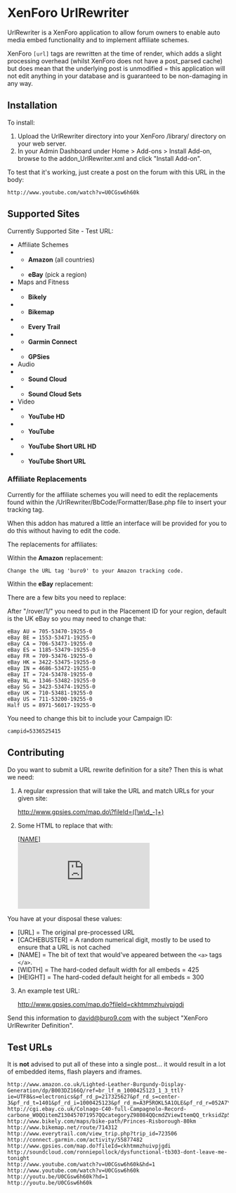 XenForo UrlRewriter
===================

UrlRewriter is a XenForo application to allow forum owners to enable auto media embed functionality and to implement affiliate schemes.

XenForo `[url]` tags are rewritten at the time of render, which adds a slight processing overhead (whilst XenForo does not have a post_parsed cache) but does mean that the underlying post is unmodified = this application will not edit anything in your database and is guaranteed to be non-damaging in any way.

Installation
------------

To install:

1. Upload the UrlRewriter directory into your XenForo /library/ directory on your web server.
2. In your Admin Dashboard under Home > Add-ons > Install Add-on, browse to the addon_UrlRewriter.xml and click "Install Add-on".

To test that it's working, just create a post on the forum with this URL in the body:

    http://www.youtube.com/watch?v=U0CGsw6h60k

Supported Sites
---------------
  
Currently Supported Site - Test URL:

* Affiliate Schemes
* * **Amazon** (all countries)
* * **eBay** (pick a region)
* Maps and Fitness
* * **Bikely**
* * **Bikemap**
* * **Every Trail**
* * **Garmin Connect**
* * **GPSies**
* Audio
* * **Sound Cloud**
* * **Sound Cloud Sets**
* Video
* * **YouTube HD**
* * **YouTube**
* * **YouTube Short URL HD**
* * **YouTube Short URL**

### Affiliate Replacements

Currently for the affiliate schemes you will need to edit the replacements found within the /UrlRewriter/BbCode/Formatter/Base.php file to insert your tracking tag.

When this addon has matured a little an interface will be provided for you to do this without having to edit the code.

The replacements for affiliates:

Within the **Amazon** replacement:

    Change the URL tag 'buro9' to your Amazon tracking code.

Within the **eBay** replacement:

There are a few bits you need to replace:

After "/rover/1/" you need to put in the Placement ID for your region, default is the UK eBay so you may need to change that:

    eBay AU = 705-53470-19255-0
    eBay BE = 1553-53471-19255-0
    eBay CA = 706-53473-19255-0
    eBay ES = 1185-53479-19255-0
    eBay FR = 709-53476-19255-0
    eBay HK = 3422-53475-19255-0
    eBay IN = 4686-53472-19255-0
    eBay IT = 724-53478-19255-0
    eBay NL = 1346-53482-19255-0
    eBay SG = 3423-53474-19255-0
    eBay UK = 710-53481-19255-0
    eBay US = 711-53200-19255-0
    Half US = 8971-56017-19255-0

You need to change this bit to include your Campaign ID:

    campid=5336525415

Contributing
------------

Do you want to submit a URL rewrite definition for a site? Then this is what we need:

1) A regular expression that will take the URL and match URLs for your given site:

    http://www.gpsies.com/map.do\?fileId=([\w\d_-]+)

2) Some HTML to replace that with:

    <a href="[URL]">[NAME]</a><br /><iframe src="http://www.gpsies.com/mapOnly.do?fileId=${1}" width="[WIDTH]" height="[HEIGHT]" frameborder="0" scrolling="no" marginheight="0" marginwidth="0"></iframe>

You have at your disposal these values:

*   [URL] = The original pre-processed URL
*   [CACHEBUSTER] = A random numerical digit, mostly to be used to ensure that a URL is not cached
*   [NAME] = The bit of text that would've appeared between the `<a>` tags `</a>`.
*   [WIDTH] = The hard-coded default width for all embeds = 425
*   [HEIGHT] = The hard-coded default height for all embeds = 300

3) An example test URL:

    http://www.gpsies.com/map.do?fileId=ckhtmmzhuivpjgdi

Send this information to david@buro9.com with the subject "XenForo UrlRewriter Definition".


Test URLs
---------

It is **not** advised to put all of these into a single post... it would result in a lot of embedded items, flash players and iframes.

    http://www.amazon.co.uk/Lighted-Leather-Burgundy-Display-Generation/dp/B003DZ166Q/ref=br_lf_m_1000425123_1_3_ttl?ie=UTF8&s=electronics&pf_rd_p=217325627&pf_rd_s=center-3&pf_rd_t=1401&pf_rd_i=1000425123&pf_rd_m=A3P5ROKL5A1OLE&pf_rd_r=052A7YB9W01ZB6HXKBQQ
    http://cgi.ebay.co.uk/Colnago-C40-full-Campagnolo-Record-carbone_W0QQitemZ130457071957QQcategoryZ98084QQcmdZViewItemQQ_trksidZp5197.m7QQ_trkparmsZalgo%3DLVI%26itu%3DUCI%26otn%3D2%26po%3DLVI%26ps%3D63%26clkid%3D5117350348837181446#ht_1164wt_881
    http://www.bikely.com/maps/bike-path/Princes-Risborough-80km
    http://www.bikemap.net/route/714312
    http://www.everytrail.com/view_trip.php?trip_id=723506
    http://connect.garmin.com/activity/55877482
    http://www.gpsies.com/map.do?fileId=ckhtmmzhuivpjgdi
    http://soundcloud.com/ronniepollock/dysfunctional-tb303-dont-leave-me-tonight
    http://www.youtube.com/watch?v=U0CGsw6h60k&hd=1
    http://www.youtube.com/watch?v=U0CGsw6h60k
    http://youtu.be/U0CGsw6h60k?hd=1
    http://youtu.be/U0CGsw6h60k
